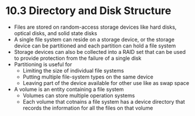 # 10.3 Directory and Disk Structure

* Files are stored on random-access storage devices like hard disks, optical disks, and solid state disks
* A single file system can reside on a storage device, or the storage device can be partitioned and each partition can hold a file system
* Storage devices can also be collected into a RAID set that can be used to provide protection from the failure of a single disk
* Partitioning is useful for 
  * Limiting the size of individual file systems
  * Putting multiple file-system types on the same device
  * Leaving part of the device available for other use like as swap space
* A volume is an entity containing a file system
  * Volumes can store multiple operation systems
  * Each volume that cotnains a file system has a device directory that records the information for all the files on that volume
